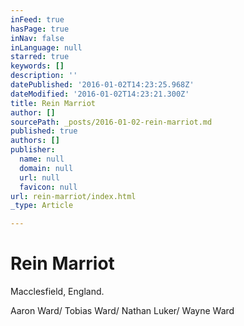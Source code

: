 ```yaml
---
inFeed: true
hasPage: true
inNav: false
inLanguage: null
starred: true
keywords: []
description: ''
datePublished: '2016-01-02T14:23:25.968Z'
dateModified: '2016-01-02T14:23:21.300Z'
title: Rein Marriot
author: []
sourcePath: _posts/2016-01-02-rein-marriot.md
published: true
authors: []
publisher:
  name: null
  domain: null
  url: null
  favicon: null
url: rein-marriot/index.html
_type: Article

---
```

# Rein Marriot

Macclesfield, England. 

Aaron Ward/ Tobias Ward/ Nathan Luker/ Wayne Ward